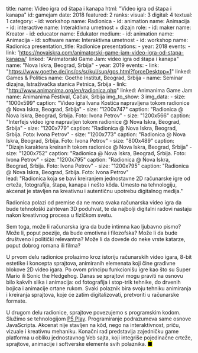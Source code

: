 title: 
    name: Video igra od štapa i kanapa
    html: "Video igra od štapa i kanapa"
id: gamejam
date: 2018
featured: 2
ranks:
    visual: 3
    digital: 4
    textual: 1
category: 
    - id: workshop
      name: Radionica
    - id: animation
      name: Animacija
    - id: interactive
      name: Interaktivna umetnost + dizajn
role:
    - id: maker
      name: Kreator
    - id: educator
      name: Edukator
medium:
    - id: animation
      name: Animacija
    - id: software
      name: Interaktivna umetnost
    - id: workshop
      name: Radionica
presentation_title: Radionice
presentations:
    - year: 2018
      events:
        - link: 'https://novaiskra.com/animatorski-game-jam-video-igra-od-stapa-kanapa/'
          linked: "Animatorski Game Jam: video igra od štapa i kanapa"
          name: "Nova Iskra, Beograd, Srbija"
    - year: 2019
      events:
        - link: "https://www.goethe.de/ins/cs/sr/kul/sup/gps.html?forceDesktop=1"
          linked: Games & Politics 
          name: Goethe Institut, Beograd, Srbija
        - name: <span class='italic-style'>Seminar dizajna</span>, Istraživačka stanica Petnica, Srbija
        - link: "http://www.animanima.org/en/radionica.php"
          linked: Animanima Game Jam
          name: Animanima Festival, Čačak, Srbija
img_to_show: 3
img_data:
    - size: "1000x599"
      caption: "Video igra Ivana Kostića napravljena tokom radionice @ Nova Iskra, Beograd, Srbija"
    - size: "1200x747"
      caption: "Radionica @ Nova Iskra, Beograd, Srbija. Foto: Ivona Petrov"
    - size: "1200x566"
      caption: "Interfejs video igre napravljen tokom radionice @ Nova Iskra, Beograd, Srbija"
    - size: "1200x779"
      caption: "Radionica @ Nova Iskra, Beograd, Srbija. Foto: Ivona Petrov"
    - size: "1200x773"
      caption: "Radionica @ Nova Iskra, Beograd, Srbija. Foto: Ivona Petrov"
    - size: "800x489"
      caption: "Dizajn karaktera kreiranih tokom radionice @ Nova Iskra, Beograd, Srbija"
    - size: "1200x752"
      caption: "Radionica @ Nova Iskra, Beograd, Srbija. Foto: Ivona Petrov"
    - size: "1200x795"
      caption: "Radionica @ Nova Iskra, Beograd, Srbija. Foto: Ivona Petrov"
    - size: "1200x795"
      caption: "Radionica @ Nova Iskra, Beograd, Srbija. Foto: Ivona Petrov"  
lead: "Radionica koja se bavi kreiranjem jednostavne 2D računarske igre od crteža, fotografija, štapa, kanapa i nešto kôda. Umesto na tehnologiju, akcenat je stavljen na kreativnu i autentičnu upotrebu digitalnog medija."

Radionica polazi od premise da ne mora svaka računarska video igra da bude tehnološki zahtevan 3D poduhvat, te da najbolji digitalni radovi nastaju nakon kreativnog procesa u fizičkom svetu.

Sem toga, može li računarska igra da bude intimna kao ljubavno pismo? Može li, poput poezije, da bude emotivna i filozofska? Može li da bude društveno i politički relevantna? Može li da dovede do neke vrste katarze, poput dobrog romana ili filma? 

U prvom delu radionice prolazimo kroz istoriju računarskih video igara, 8-bit estetike i koncepta <span class='italic-style'>sprajtova</span>, animiranih elemenata koji čine gradivne blokove 2D video igara. Po ovom principu funkcionišu igre kao što su <span class='italic-style'>Super Mario</span> ili <span class='italic-style'>Sonic the Hedgehog</span>. Danas se sprajtovi mogu praviti na osnovu bilo kakvih slika i animacija: od fotografija i stop-trik tehnike, do drvenih bojica i animacije crtane rukom. Svaki polaznik bira svoju tehniku animiranja i kreiranja sprajtova, koje će zatim digitalizovati, pretvoriti u računarske formate.

U drugom delu radionice, sprajtove povezujemo s programskim kodom. Služimo se tehnologijom <a href='https://molleindustria.github.io/p5.play/' target='_blank'>P5 Play</a>. Programiranje podrazumeva same osnove JavaScripta. Akcenat nije stavljen na kôd, nego na interaktivnost, priču, vizuale i kreativnu mehaniku. Konačni rad predstavlja zajedničku <span class='italic-style'>game</span> platforma u obliku jednostavnog Veb sajta, koji integriše pojedinačne crteže, sprajtove, animacije i softverske elemente svih polaznika. <mark>&#9632;</mark>